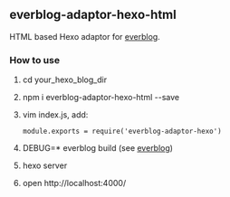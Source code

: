 ## everblog-adaptor-hexo-html

HTML based Hexo adaptor for [everblog](https://github.com/everblogjs/everblog).

### How to use

1. cd your_hexo_blog_dir
2. npm i everblog-adaptor-hexo-html --save
3. vim index.js, add:

    ```
    module.exports = require('everblog-adaptor-hexo')
    ```

4. DEBUG=* everblog build (see [everblog](https://github.com/everblogjs/everblog))
5. hexo server
6. open http://localhost:4000/